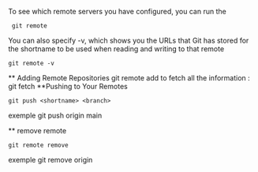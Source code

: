 To see which remote servers you have configured, you can run the 
```
 git remote 

 ```

 You can also specify -v, which shows you the URLs that Git has stored for the shortname to be used when reading and writing to that remote

 ```
 git remote -v 

 ```

 ** Adding Remote Repositories
 git remote add <shortname> <repo-url>
 to fetch all the information :
 git fetch <shortname>
**Pushing to Your Remotes
```
git push <shortname> <branch>

```
exemple
git push origin main

** remove remote
```
git remote remove
```
exemple 
git remove origin

